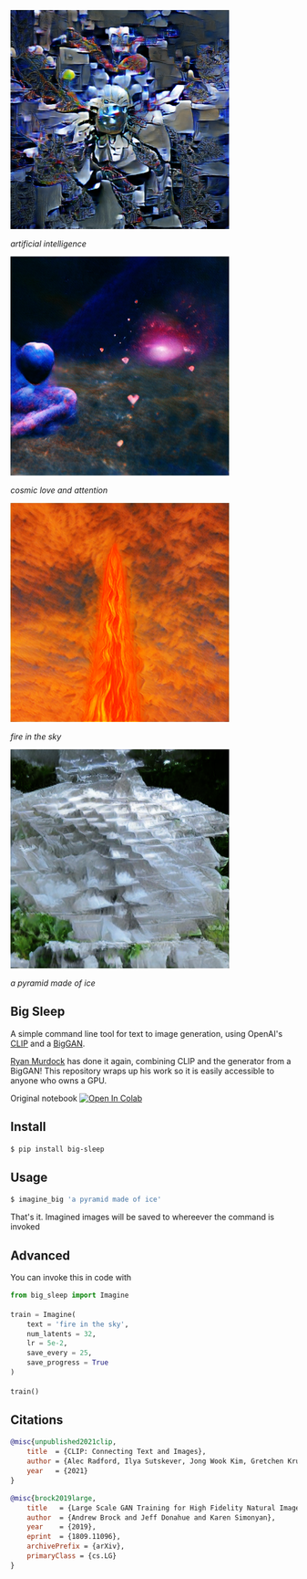 <img src="./samples/artificial_intelligence.png" width="384px"></img>

*artificial intelligence*

<img src="./samples/cosmic_love_and_attention.png" width="384px"></img>

*cosmic love and attention*

<img src="./samples/fire_in_the_sky.png" width="384px"></img>

*fire in the sky*

<img src="./samples/a_pyramid_made_of_ice.png" width="384px"></img>

*a pyramid made of ice*


## Big Sleep

A simple command line tool for text to image generation, using OpenAI's <a href="https://github.com/openai/CLIP">CLIP</a> and a <a href="https://arxiv.org/abs/1809.11096">BigGAN</a>.

<a href="https://twitter.com/advadnoun">Ryan Murdock</a> has done it again, combining CLIP and the generator from a BigGAN! This repository wraps up his work so it is easily accessible to anyone who owns a GPU.

Original notebook [![Open In Colab][colab-badge]][colab-notebook]

[colab-notebook]: <https://colab.research.google.com/drive/1NCceX2mbiKOSlAd_o7IU7nA9UskKN5WR?usp=sharing>
[colab-badge]: <https://colab.research.google.com/assets/colab-badge.svg>

## Install

```bash
$ pip install big-sleep
```

## Usage

```bash
$ imagine_big 'a pyramid made of ice'
```

That's it. Imagined images will be saved to whereever the command is invoked

## Advanced

You can invoke this in code with

```python
from big_sleep import Imagine

train = Imagine(
    text = 'fire in the sky',
    num_latents = 32,
    lr = 5e-2,
    save_every = 25,
    save_progress = True
)

train()
```

## Citations

```bibtex
@misc{unpublished2021clip,
    title  = {CLIP: Connecting Text and Images},
    author = {Alec Radford, Ilya Sutskever, Jong Wook Kim, Gretchen Krueger, Sandhini Agarwal},
    year   = {2021}
}
```

```bibtex
@misc{brock2019large,
    title   = {Large Scale GAN Training for High Fidelity Natural Image Synthesis}, 
    author  = {Andrew Brock and Jeff Donahue and Karen Simonyan},
    year    = {2019},
    eprint  = {1809.11096},
    archivePrefix = {arXiv},
    primaryClass = {cs.LG}
}
```
